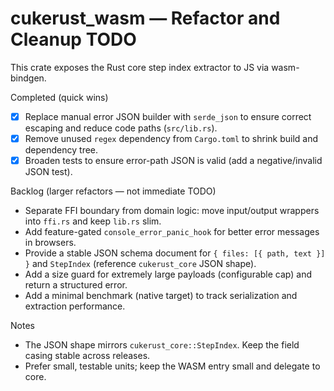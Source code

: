 # cukerust_wasm — Refactor and Cleanup TODO

This crate exposes the Rust core step index extractor to JS via wasm-bindgen.

Completed (quick wins)

- [x] Replace manual error JSON builder with `serde_json` to ensure correct escaping and reduce code paths (`src/lib.rs`).
- [x] Remove unused `regex` dependency from `Cargo.toml` to shrink build and dependency tree.
- [x] Broaden tests to ensure error-path JSON is valid (add a negative/invalid JSON test).

Backlog (larger refactors — not immediate TODO)

- Separate FFI boundary from domain logic: move input/output wrappers into `ffi.rs` and keep `lib.rs` slim.
- Add feature-gated `console_error_panic_hook` for better error messages in browsers.
- Provide a stable JSON schema document for `{ files: [{ path, text }] }` and `StepIndex` (reference `cukerust_core` JSON shape).
- Add a size guard for extremely large payloads (configurable cap) and return a structured error.
- Add a minimal benchmark (native target) to track serialization and extraction performance.

Notes

- The JSON shape mirrors `cukerust_core::StepIndex`. Keep the field casing stable across releases.
- Prefer small, testable units; keep the WASM entry small and delegate to core.
